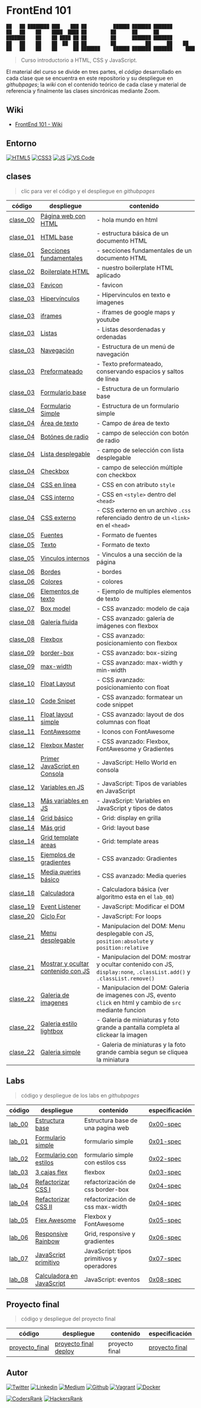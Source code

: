 # FrontEnd 101

```javascript
██   ██ ████████ ███    ███ ██          ██████ ███████ ███████         ██ ███████
██   ██    ██    ████  ████ ██         ██      ██      ██              ██ ██
███████    ██    ██ ████ ██ ██         ██      ███████ ███████         ██ ███████
██   ██    ██    ██  ██  ██ ██         ██           ██      ██    ██   ██      ██
██   ██    ██    ██      ██ ███████     ██████ ███████ ███████     █████  ███████
```

> Curso introductorio a HTML, CSS y JavaScript.

El material del curso se divide en tres partes, el *código* desarrollado en cada clase que se encuentra en este repositorio y su despliegue en *githubpages*; la *wiki* con el contenido teórico de cada clase y material de referencia y finalmente las clases sincrónicas mediante Zoom.

## Wiki

- [FrontEnd 101 - Wiki](https://github.com/ralexrivero/FrontEnd-101/wiki)

## Entorno

[![HTML5](https://img.shields.io/static/v1?label=&message=HTML5&color=E34F26&logo=HTML5&logoColor=E34F26&labelColor=2F333A)](https://developer.mozilla.org/en-US/docs/Web/Guide/HTML/HTML5)<!--HTML5-->
[![CSS3](https://img.shields.io/static/v1?label=&message=CSS3&color=0071B5&logo=CSS3&logoColor=1572B6&labelColor=2F333A)](https://developer.mozilla.org/en-US/docs/Web/CSS)<!-- CSS3 -->
[![JS](https://img.shields.io/static/v1?label=&message=JavaScript&color=F7DF1E&logo=JavaScript&logoColor=F7DF1E&labelColor=2F333A)](https://www.javascript.com)<!-- JS -->
[![VS Code](https://img.shields.io/static/v1?label=&message=Visual%20Studio%20Code&color=007ACC&logo=Visual%20Studio%20Code&logoColor=007ACC&labelColor=2F333A)](https://code.visualstudio.com/) <!-- vs code -->

## clases

> clic para ver el código y el despliegue en *githubpages*

| código | despliegue | contenido |
|--------|------------------------------------|---------------|
| [clase_00](./clases/clase_00/hola_mundo/) |[Página web con HTML](https://ralexrivero.github.io/FrontEnd-101/clases/clase_00/hola_mundo/) | - hola mundo en html|
| [clase_01](./clases/clase_01/HTML_base/) |[HTML base](https://ralexrivero.github.io/FrontEnd-101/clases/clase_01/HTML_base/) | - estructura básica de un documento HTML |
| [clase_01](./clases/clase_01/secciones_fundamentales/) |[Secciones fundamentales](https://ralexrivero.github.io/FrontEnd-101/clases/clase_01/secciones_fundamentales/) | - secciones fundamentales de un documento HTML |
| [clase_02](./clases/clase_02/boilerplate/) | [Boilerplate HTML](https://ralexrivero.github.io/FrontEnd-101/clases/clase_02/boilerplate/)| - nuestro boilerplate HTML aplicado |
| [clase_03](./clases/clase_03/favicon/) | [Favicon](https://ralexrivero.github.io/FrontEnd-101/clases/clase_03/favicon/)| - favicon |
| [clase_03](./clases/clase_03/hipervinculos/) | [Hipervínculos](https://ralexrivero.github.io/FrontEnd-101/clases/clase_03/hipervinculos/)| - Hipervinculos en texto e imagenes |
| [clase_03](./clases/clase_03/iframes/) | [iframes](https://ralexrivero.github.io/FrontEnd-101/clases/clase_03/iframes/)| - iframes de google maps y youtube |
| [clase_03](./clases/clase_03/listas/) | [Listas](https://ralexrivero.github.io/FrontEnd-101/clases/clase_03/listas/)| - Listas desordenadas y ordenadas |
| [clase_03](./clases/clase_03/navegacion/) | [Navegación](https://ralexrivero.github.io/FrontEnd-101/clases/clase_03/navegacion/)| - Estructura de un menú de navegación |
| [clase_03](./clases/clase_03/texto_preformateado/) | [Preformateado](https://ralexrivero.github.io/FrontEnd-101/clases/clase_03/texto_preformateado/)| - Texto preformateado, conservando espacios y saltos de línea |
| [clase_03](./clases/clase_03/formulario_base/) | [Formulario base](https://ralexrivero.github.io/FrontEnd-101/clases/clase_03/formulario_base/)| - Estructura de un formulario base |
| [clase_04](./clases/clase_04/formulario_simple/) | [Formulario Simple](https://ralexrivero.github.io/FrontEnd-101/clases/clase_04/formulario_simple/)| - Estructura de un formulario simple |
| [clase_04](./clases/clase_04/area_texto/) | [Área de texto](https://ralexrivero.github.io/FrontEnd-101/clases/clase_04/area_texto/)| - Campo de área de texto |
| [clase_04](./clases/clase_04/boton_radio/) | [Botónes de radio](https://ralexrivero.github.io/FrontEnd-101/clases/clase_04/boton_radio/)| - campo de selección con botón de radio |
| [clase_04](./clases/clase_04/lista_desplegable/) | [Lista desplegable](https://ralexrivero.github.io/FrontEnd-101/clases/clase_04/lista_desplegable/)| - campo de selección con lista desplegable |
| [clase_04](./clases/clase_04/checkbox/) | [Checkbox](https://ralexrivero.github.io/FrontEnd-101/clases/clase_04/checkbox)| - campo de selección múltiple con checkbox |
| [clase_04](./clases/clase_04/css_en_linea/04-01-css.html) | [CSS en línea](https://ralexrivero.github.io/FrontEnd-101/clases/clase_04/css_en_linea/04-01-css.html)| - CSS en con atributo `style` |
| [clase_04](./clases/clase_04/css_interno/index.html) | [CSS interno](https://ralexrivero.github.io/FrontEnd-101/clases/clase_04/css_interno/)| - CSS en `<style>` dentro del `<head>` |
| [clase_04](./clases/clase_04/css_externo/) | [CSS externo](https://ralexrivero.github.io/FrontEnd-101/clases/clase_04/css_externo/)| - CSS externo en un archivo `.css` referenciado dentro de un `<link>` en el `<head>` |
| [clase_05](./clases/clase_05/05-00-fuentes.html) | [Fuentes](https://ralexrivero.github.io/FrontEnd-101/clases/clase_05/05-00-fuentes.html)| - Formato de fuentes |
| [clase_05](./clases/clase_05/05-00-texto.html) | [Texto](https://ralexrivero.github.io/FrontEnd-101/clases/clase_05/05-00-texto.html)| - Formato de texto |
| [clase_05](./clases/clase_05/05-anchor_id.html) | [Vinculos internos](https://ralexrivero.github.io/FrontEnd-101/clases/clase_05/05-anchor_id.html)| - Vinculos a una sección de la página |
| [clase_06](./clases/clase_06/) | [Bordes](https://ralexrivero.github.io/FrontEnd-101/clases/clase_06/06-bordes.html)| - bordes |
| [clase_06](./clases/clase_06/) | [Colores](https://ralexrivero.github.io/FrontEnd-101/clases/clase_06/06-colores.html)| - colores |
| [clase_06](./clases/clase_06/) | [Elementos de texto](https://ralexrivero.github.io/FrontEnd-101/clases/clase_06/06-multiples.html)| - Ejemplo de multiples elementos de texto |
| [clase_07](./clases/clase_07/) | [Box model](https://ralexrivero.github.io/FrontEnd-101/clases/clase_07/07-boxmodel.html)| - CSS avanzado: modelo de caja |
| [clase_08](./clases/clase_08/consolas/) |[Galería fluida](https://ralexrivero.github.io/FrontEnd-101/clases/clase_08/consolas/) | - CSS avanzado: galería de imágenes con flexbox |
| [clase_08](./clases/clase_08/flexbox/) |[Flexbox](https://ralexrivero.github.io/FrontEnd-101/clases/clase_08/flexbox/) | - CSS avanzado: posicionamiento con flexbox |
| [clase_09](./clases/clase_09/09-border-box/) | [border-box](https://ralexrivero.github.io/FrontEnd-101/clases/clase_09/09-border-box)| - CSS avanzado: box-sizing  |
| [clase_09](./clases/clase_09/09-max-width/) | [max-width](https://ralexrivero.github.io/FrontEnd-101/clases/clase_09/09-max-width)| - CSS avanzado: max-width y min-width |
| [clase_10](./clases/clase_10/float) | [Float Layout](https://ralexrivero.github.io/FrontEnd-101/clases/clase_10/float) | - CSS avanzado: posicionamiento con float |
| [clase_10](./clases/clase_10/codigo) | [Code Snipet](https://ralexrivero.github.io/FrontEnd-101/clases/clase_10/codigo) | - CSS avanzado: formatear un code snippet |
| [clase_11](./clases/clase_11/float) | [Float layout simple](https://ralexrivero.github.io/FrontEnd-101/clases/clase_11/float) | - CSS avanzado: layout de dos columnas con float |
| [clase_11](./clases/clase_11/fontawesome) | [FontAwesome](https://ralexrivero.github.io/FrontEnd-101/clases/clase_11/fontawesome) | - Iconos con FontAwesome |
| [clase_12](./clases/clase_12/flexbox_master/) | [Flexbox Master](https://ralexrivero.github.io/FrontEnd-101/clases/clase_12/flexbox_master) | - CSS avanzado: Flexbox, FontAwesome y Gradientes |
| [clase_12](./clases/clase_12/hello_javascript/) | [Primer JavaScript en Consola](https://ralexrivero.github.io/FrontEnd-101/clases/clase_12/hello_javascript) | - JavaScript: Hello World en consola |
| [clase_12](./clases/clase_12/tipos_variables/) | [Variables en JS](https://ralexrivero.github.io/FrontEnd-101/clases/clase_12/tipos_variables) | - JavaScript: Tipos de variables en JavaScript |
| [clase_13](./clases/clase_13/variables/) | [Más variables en JS](https://ralexrivero.github.io/FrontEnd-101/clases/clase_13/variables) | - JavaScript: Variables en JavaScript y tipos de datos |
| [clase_14](./clases/clase_14/00-grid/) | [Grid básico](https://ralexrivero.github.io/FrontEnd-101/clases/clase_14/00-grid) | - Grid: display en grilla |
| [clase_14](./clases/clase_14/01-grid/) | [Más grid](https://ralexrivero.github.io/FrontEnd-101/clases/clase_14/01-grid) | - Grid: layout base |
| [clase_14](./clases/clase_14/02-grid/) | [Grid template areas](https://ralexrivero.github.io/FrontEnd-101/clases/clase_14/02-grid) | - Grid: template areas |
| [clase_15](./clases/clase_15/gradientes/) | [Ejemplos de gradientes](https://ralexrivero.github.io/FrontEnd-101/clases/clase_15/gradientes) | - CSS avanzado: Gradientes |
| [clase_15](./clases/clase_15/media_queries/) | [Media queries básico](https://ralexrivero.github.io/FrontEnd-101/clases/clase_15/media_queries) | - CSS avanzado: Media queries |
| [clase_18](./clases/clase_18/calculadora/) | [Calculadora](https://ralexrivero.github.io/FrontEnd-101/clases/clase_18/calculadora) | - Calculadora básica (ver algoritmo esta en el `lab_08`)|
| [clase_19](./clases/clase_19/input_usuario/) | [Event Listener](https://ralexrivero.github.io/FrontEnd-101/clases/clase_19/input_usuario/) | - JavaScript: Modificar el DOM | getElementsByClassName y addEventListener |
| [clase_20](./clases/clase_20/for/) | [Ciclo For](https://ralexrivero.github.io/FrontEnd-101/clases/clase_20/for/) | - JavaScript: For loops |
| [clase_21](./clases/clase_21/menu_desplegable/) | [Menu desplegable](https://ralexrivero.github.io/FrontEnd-101/clases/clase_21/menu_desplegable/) | - Manipulacion del DOM: Menu desplegable con JS, `position:absolute` y `position:relative` |
| [clase_21](./clases/clase_21/bienvenida/) | [Mostrar y ocultar contenido con JS](https://ralexrivero.github.io/FrontEnd-101/clases/clase_21/bienvenida/) | - Manipulacion del DOM: mostrar y ocultar contenido con JS, `display:none`, `.classList.add()` y `.classList.remove()`|
| [clase_22](./clases/clase_22/galeria/) | [Galeria de imagenes](https://ralexrivero.github.io/FrontEnd-101/clases/clase_22/galeria/) | - Manipulacion del DOM: Galeria de imagenes con JS, evento `click` en html y cambio de `src` mediante funcion|
| [clase_22](./clases/clase_22/lightbox/) | [Galeria estilo lightbox](https://ralexrivero.github.io/FrontEnd-101/clases/clase_22/lightbox/) | - Galeria de miniaturas y foto grande a pantalla completa al clickear la imagen |
| [clase_22](./clases/clase_22/galeria_simple/) | [Galeria simple](https://ralexrivero.github.io/FrontEnd-101/clases/clase_22/galeria_simple/) | - Galeria de miniaturas y la foto grande cambia segun se cliquea la miniatura |

## Labs

> código y despliegue de los labs en *githubpages*

| código | despliegue | contenido | especificación |
|--------|------------------------------------|---------------|---------------|
| [lab_00](./labs/0x00-lab/00-lab_index.html) | [Estructura base](https://ralexrivero.github.io/FrontEnd-101/labs/0x00-lab/00-lab_index.html) | Estructura base de una pagina web | [0x00-spec](./labs/0x00-lab/0x00-espec.md) |
| [lab_01](./labs/0x01-lab/01-lab_index.html) | [Formulario simple](https://ralexrivero.github.io/FrontEnd-101/labs/0x01-lab/01-lab_index.html) | formulario simple | [0x01-spec](./labs/0x01-lab/0x01-espec.md) |
| [lab_02](./labs/0x02-lab/) | [Formulario con estilos](https://ralexrivero.github.io/FrontEnd-101/labs/0x02-lab/) | formulario simple con estilos css | [0x02-spec](./labs/0x02-lab/0x02-espec.md) |
| [lab_03](./labs/0x03-lab/) | [3 cajas flex](https://ralexrivero.github.io/FrontEnd-101/labs/0x03-lab/) | flexbox | [0x03-spec](./labs/0x03-lab/0x03-espec.md) |
| [lab_04](./labs/0x04-lab/09-border-box/) | [Refactorizar CSS I](https://ralexrivero.github.io/FrontEnd-101/labs/0x04-lab/09-border-box/) | refactorización de css border-box | [0x04-spec](./labs/0x04-lab/0x04-espec.md) |
| [lab_04](./labs/0x04-lab/09-max-width/) | [Refactorizar CSS II](https://ralexrivero.github.io/FrontEnd-101/labs/0x04-lab/09-max-width) | refactorización de css max-width | [0x04-spec](./labs/0x04-lab/0x04-espec.md) |
| [lab_05](./labs/0x05-lab/) | [Flex Awesome](https://ralexrivero.github.io/FrontEnd-101/labs/0x05-lab/) | Flexbox y FontAwesome | [0x05-spec](./labs/0x05-lab/0x05-espec.md) |
| [lab_06](./labs/0x06-lab/) | [Responsive Rainbow](https://ralexrivero.github.io/FrontEnd-101/labs/0x06-lab/) | Grid, responsive y gradientes | [0x06-spec](./labs/0x06-lab/0x06-espec.md) |
| [lab_07](./labs/0x07-lab/) | [JavaScript primitivo](https://ralexrivero.github.io/FrontEnd-101/labs/0x07-lab/) | JavaScript: tipos primitivos y operadores | [0x07-spec](./labs/0x07-lab/0x07-espec.md) |
| [lab_08](./labs/0x08-lab/) | [Calculadora en JavaScript](https://ralexrivero.github.io/FrontEnd-101/labs/0x08-lab/) | JavaScript: eventos | [0x08-spec](./labs/0x08-lab/0x08-espec.md) |

## Proyecto final

> código y despliegue del proyecto final

| código | despliegue | contenido | especificación |
|--------|------------------------------------|---------------|---------------|
| [proyecto_final](./proyecto_final/) | [proyecto final deploy](https://ralexrivero.github.io/FrontEnd-101/proyecto_final/) | proyecto final | [proyecto final](./proyecto_final/README.md) |

## Autor

[![Twitter](https://img.shields.io/twitter/follow/ralex_uy?style=social)](https://twitter.com/ralex_uy) <!-- twitter -->
[![Linkedin](https://img.shields.io/badge/LinkedIn-+29K-blue?style=social&logo=linkedin)](https://www.linkedin.com/in/ronald-rivero/) <!-- linkedin -->
[![Medium](https://img.shields.io/static/v1?label=&message=Medium&color=000000&logo=Medium&logoColor=000000&labelColor=888888)](https://medium.com/@ralexrivero)<!-- medium -->
[![Github](https://img.shields.io/github/followers/ralexrivero?style=social)](https://github.com/ralexrivero/) <!-- github -->
[![Vagrant](https://img.shields.io/static/v1?label=&message=Vagrant%20Profile&color=1868F2&logo=vagrant&labelColor=2F333A)](https://app.vagrantup.com/ralexrivero) <!-- vagrant -->
[![Docker](https://img.shields.io/static/v1?label=&message=Docker%20Profile&color=2496ED&logo=Docker&labelColor=2F333A)](https://hub.docker.com/u/ralexrivero) <!-- docker -->

[![CodersRank](https://img.shields.io/static/v1?label=&message=Coders%20Rank&color=67A4AC&logo=CodersRank&logoColor=67A4AC&labelColor=2F333A)](https://profile.codersrank.io/user/ralexrivero) <!-- codersrank -->
[![HackersRank](https://img.shields.io/static/v1?label=&message=Hacker%20Rank&color=00EA64&logo=HackerRank&logoColor=00EA64&labelColor=2F333A)](https://www.hackerrank.com/ralexrivero) <!-- hackerrank -->
<!-- Behance -->
<!-- website -->
